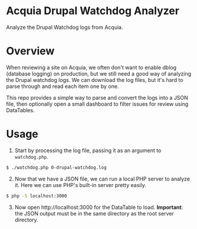 # Acquia Drupal Watchdog Analyzer
Analyze the Drupal Watchdog logs from Acquia.

# Overview
When reviewing a site on Acquia, we often don't want to enable dblog (database logging) on production, but we still need a good way of analyzing the Drupal watchdog logs. We can download the log files, but it's hard to parse through and read each item one by one.

This repo provides a simple way to parse and convert the logs into a JSON file, then optionally open a small dashboard to filter issues for review using DataTables.

# Usage

1. Start by processing the log file, passing it as an argument to `watchdog.php`.

```bash
$ ./watchdog.php 0-drupal-watchdog.log
```

2. Now that we have a JSON file, we can run a local PHP server to analyze it. Here we can use PHP's built-in server pretty easily.

```bash
$ php -S localhost:3000
```

3. Now open http://localhost:3000 for the DataTable to load. **Important**: the JSON output must be in the same directory as the root server directory.